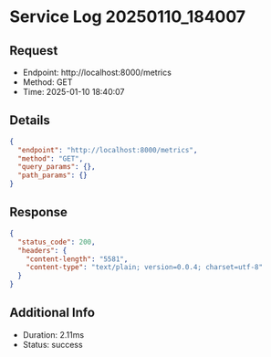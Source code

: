 # Service Log 20250110_184007

## Request
- Endpoint: http://localhost:8000/metrics
- Method: GET
- Time: 2025-01-10 18:40:07

## Details
```json
{
  "endpoint": "http://localhost:8000/metrics",
  "method": "GET",
  "query_params": {},
  "path_params": {}
}
```

## Response
```json
{
  "status_code": 200,
  "headers": {
    "content-length": "5581",
    "content-type": "text/plain; version=0.0.4; charset=utf-8"
  }
}
```

## Additional Info
- Duration: 2.11ms
- Status: success
